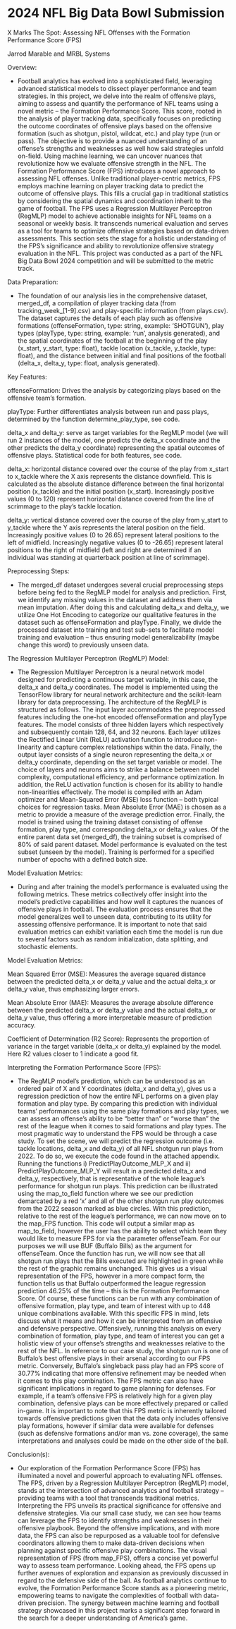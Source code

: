 # 2024 NFL Big Data Bowl Submission

X Marks The Spot: Assessing NFL Offenses with the Formation Performance Score (FPS)

Jarrod Marable and MRBL Systems

Overview:

-	Football analytics has evolved into a sophisticated field, leveraging advanced statistical models to dissect player performance and team strategies. In this project, we delve into the realm of offensive plays, aiming to assess and quantify the performance of NFL teams using a novel metric – the Formation Performance Score. This score, rooted in the analysis of player tracking data, specifically focuses on predicting the outcome coordinates of offensive plays based on the offensive formation (such as shotgun, pistol, wildcat, etc.) and play type (run or pass). The objective is to provide a nuanced understanding of an offense’s strengths and weaknesses as well how said strategies unfold on-field. Using machine learning, we can uncover nuances that revolutionize how we evaluate offensive strength in the NFL.
	The Formation Performance Score (FPS) introduces a novel approach to assessing NFL offenses. Unlike traditional player-centric metrics, FPS employs machine learning on player tracking data to predict the outcome of offensive plays. This fills a crucial gap in traditional statistics by considering the spatial dynamics and coordination inherit to the game of football. The FPS uses a Regression Multilayer Perceptron (RegMLP) model to achieve actionable insights for NFL teams on a seasonal or weekly basis. It transcends numerical evaluation and serves as a tool for teams to optimize offensive strategies based on data-driven assessments. This section sets the stage for a holistic understanding of the FPS’s significance and ability to revolutionize offensive strategy evaluation in the NFL. 
	This project was conducted as a part of the NFL Big Data Bowl 2024 competition and will be submitted to the metric track.

Data Preparation:

-	The foundation of our analysis lies in the comprehensive dataset, merged_df, a compilation of player tracking data (from tracking_week_[1-9].csv) and play-specific information (from plays.csv). The dataset captures the details of each play such as offensive formations (offenseFormation, type: string, example: ‘SHOTGUN’), play types (playType, type: string, example: ‘run’, analysis generated), and the spatial coordinates of the football at the beginning of the play (x_start, y_start, type: float), tackle location (x_tackle, y_tackle, type: float), and the distance between initial and final positions of the football (delta_x, delta_y, type: float, analysis generated). 
	
Key Features:

offenseFormation: Drives the analysis by categorizing plays based on the offensive team’s formation.

playType: Further differentiates analysis between run and pass plays, determined by the function determine_play_type, see code.

 

delta_x and delta_y: serve as target variables for the RegMLP model (we will run 2 instances of the model, one predicts the delta_x coordinate and the other predicts the delta_y coordinate) representing the spatial outcomes of offensive plays. Statistical code for both features, see code. 

 

delta_x: horizontal distance covered over the course of the play from x_start to x_tackle where the X axis represents the distance downfield. This is calculated as the absolute distance difference between the final horizontal position (x_tackle) and the initial position (x_start). Increasingly positive values (0 to 120) represent horizontal distance covered from the line of scrimmage to the play’s tackle location.

delta_y: vertical distance covered over the course of the play from y_start to y_tackle where the Y axis represents the lateral position on the field. Increasingly positive values (0 to 26.65) represent lateral positions to the left of midfield. Increasingly negative values (0 to -26.65) represent lateral positions to the right of midfield (left and right are determined if an individual was standing at quarterback position at line of scrimmage).

Preprocessing Steps:

-	The merged_df dataset undergoes several crucial preprocessing steps before being fed to the RegMLP model for analysis and prediction. First, we identify any missing values in the dataset and address them via mean imputation. After doing this and calculating delta_x and delta_y, we utilize One Hot Encoding to categorize our qualitative features in the dataset such as offenseFormation and playType. Finally, we divide the processed dataset into training and test sub-sets to facilitate model training and evaluation – thus ensuring model generalizability (maybe change this word) to previously unseen data. 



The Regression Multilayer Perceptron (RegMLP) Model:

-	The Regression Multilayer Perceptron is a neural network model designed for predicting a continuous target variable, in this case, the delta_x and delta_y coordinates. The model is implemented using the TensorFlow library for neural network architecture and the scikit-learn library for data preprocessing. 
	The architecture of the RegMLP is structured as follows. The input layer accommodates the preprocessed features including the one-hot encoded offenseFormation and playType features. The model consists of three hidden layers which respectively and subsequently contain 128, 64, and 32 neurons. Each layer utilizes the Rectified Linear Unit (ReLU) activation function to introduce non-linearity and capture complex relationships within the data. Finally, the output layer consists of a single neuron representing the delta_x or delta_y coordinate, depending on the set target variable or model. The choice of layers and neurons aims to strike a balance between model complexity, computational efficiency, and performance optimization. In addition, the ReLU activation function is chosen for its ability to handle non-linearities effectively. 
	The model is compiled with an Adam optimizer and Mean-Squared Error (MSE) loss function – both typical choices for regression tasks. Mean Absolute Error (MAE) is chosen as a metric to provide a measure of the average prediction error. Finally, the model is trained using the training dataset consisting of offense formation, play type, and corresponding delta_x or delta_y values. Of the entire parent data set (merged_df), the training subset is comprised of 80% of said parent dataset. Model performance is evaluated on the test subset (unseen by the model). Training is performed for a specified number of epochs with a defined batch size.

Model Evaluation Metrics:

-	During and after training the model’s performance is evaluated using the following metrics. These metrics collectively offer insight into the model’s predictive capabilities and how well it captures the nuances of offensive plays in football. The evaluation process ensures that the model generalizes well to unseen data, contributing to its utility for assessing offensive performance. It is important to note that said evaluation metrics can exhibit variation each time the model is run due to several factors such as random initialization, data splitting, and stochastic elements.

Model Evaluation Metrics:

Mean Squared Error (MSE): Measures the average squared distance between the predicted delta_x or delta_y value and the actual delta_x or delta_y value, thus emphasizing larger errors.

Mean Absolute Error (MAE): Measures the average absolute difference between the predicted delta_x or delta_y value and the actual delta_x or delta_y value, thus offering a more interpretable measure of prediction accuracy.

Coefficient of Determination (R2 Score): Represents the proportion of variance in the target variable (delta_x or delta_y) explained by the model. Here R2 values closer to 1 indicate a good fit.

Interpreting the Formation Performance Score (FPS):

-	The RegMLP model’s prediction, which can be understood as an ordered pair of X and Y coordinates (delta_x and delta_y), gives us a regression prediction of how the entire NFL performs on a given play formation and play type. By comparing this prediction with individual teams’ performances using the same play formations and play types, we can assess an offense’s ability to be “better than” or “worse than” the rest of the league when it comes to said formations and play types. The most pragmatic way to understand the FPS would be through a case study. 
To set the scene, we will predict the regression outcome (i.e. tackle locations, delta_x and delta_y) of all NFL shotgun run plays from 2022. To do so, we execute the code found in the attached appendix. Running the functions i) PredictPlayOutcome_MLP_X and ii) PredictPlayOutcome_MLP_Y will result in a predicted delta_x and delta_y, respectively, that is representative of the whole league’s performance for shotgun run plays. This prediction can be illustrated using the map_to_field function where we see our prediction demarcated by a red ‘x’ and all of the other shotgun run play outcomes from the 2022 season marked as blue circles.
With this prediction, relative to the rest of the league’s performance, we can now move on to the map_FPS function. This code will output a similar map as map_to_field, however the user has the ability to select which team they would like to measure FPS for via the parameter offenseTeam. For our purposes we will use BUF (Buffalo Bills) as the argument for offenseTeam. Once the function has run, we will now see that all shotgun run plays that the Bills executed are highlighted in green while the rest of the graphic remains unchanged. This gives us a visual representation of the FPS, however in a more compact form, the function tells us that Buffalo outperformed the league regression prediction 46.25% of the time – this is the Formation Performance Score. Of course, these functions can be run with any combination of offensive formation, play type, and team of interest with up to 448 unique combinations available.
With this specific FPS in mind, lets discuss what it means and how it can be interpreted from an offensive and defensive perspective. Offensively, running this analysis on every combination of formation, play type, and team of interest you can get a holistic view of your offense’s strengths and weaknesses relative to the rest of the NFL. In reference to our case study, the shotgun run is one of Buffalo’s best offensive plays in their arsenal according to our FPS metric. Conversely, Buffalo’s singleback pass play had an FPS score of 30.77% indicating that more offensive refinement may be needed when it comes to this play combination. The FPS metric can also have significant implications in regard to game planning for defenses. For example, if a team’s offensive FPS is relatively high for a given play combination, defensive plays can be more effectively prepared or called in-game. It is important to note that this FPS metric is inherently tailored towards offensive predictions given that the data only includes offensive play formations, however if similar data were available for defenses (such as defensive formations and/or man vs. zone coverage), the same interpretations and analyses could be made on the other side of the ball.

Conclusion(s):

-	Our exploration of the Formation Performance Score (FPS) has illuminated a novel and powerful approach to evaluating NFL offenses. The FPS, driven by a Regression Multilayer Perceptron (RegMLP) model, stands at the intersection of advanced analytics and football strategy – providing teams with a tool that transcends traditional metrics. 
	Interpreting the FPS unveils its practical significance for offensive and defensive strategies. Via our small case study, we can see how teams can leverage the FPS to identify strengths and weaknesses in their offensive playbook. Beyond the offensive implications, and with more data, the FPS can also be repurposed as a valuable tool for defensive coordinators allowing them to make data-driven decisions when planning against specific offensive play combinations. The visual representation of FPS (from map_FPS), offers a concise yet powerful way to assess team performance. 
	Looking ahead, the FPS opens up further avenues of exploration and expansion as previously discussed in regard to the defensive side of the ball. As football analytics continue to evolve, the Formation Performance Score stands as a pioneering metric, empowering teams to navigate the complexities of football with data-driven precision. The synergy between machine learning and football strategy showcased in this project marks a significant step forward in the search for a deeper understanding of America’s game.

